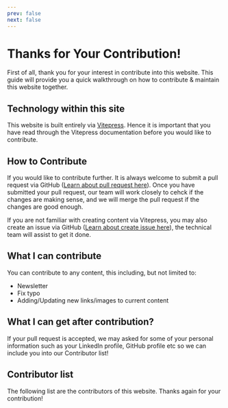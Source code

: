 ```yaml
---
prev: false
next: false
---
```


<script setup>
import { VPTeamMembers } from 'vitepress/theme'

const members = [
  {
    avatar: 'https://openclipart.org/download/247319/abstract-user-flat-3.svg',
    name: 'CY Teng',
    links: [
      { icon: 'linkedin', link: 'https://www.linkedin.com/in/cheeyuen-teng' },
      { icon: 'github', link: 'https://www.github.com/rethinksec' },
    ]
  },
  {
    avatar: 'https://openclipart.org/download/247319/abstract-user-flat-3.svg',
    name: 'You could be next!',
  },
]
</script>

# Thanks for Your Contribution!

First of all, thank you for your interest in contribute into this website. This guide will provide you a quick walkthrough on how to contribute & maintain this website together.

## Technology within this site
This website is built entirely via [Vitepress](https://vitepress.dev/). Hence it is important that you have read through the Vitepress documentation before you would like to contribute.

## How to Contribute
If you would like to contribute further. It is always welcome to submit a pull request via GitHub ([Learn about pull request here](https://docs.github.com/en/pull-requests/collaborating-with-pull-requests/proposing-changes-to-your-work-with-pull-requests/about-pull-requests)). Once you have submitted your pull request, our team will work closely to cehck if the changes are making sense, and we will merge the pull request if the changes are good enough.

If you are not familiar with creating content via Vitepress, you may also create an issue via GitHub ([Learn about create issue here](https://docs.github.com/en/issues/tracking-your-work-with-issues/using-issues/creating-an-issue)), the technical team will assist to get it done.

## What I can contribute
You can contribute to any content, this including, but not limited to:
- Newsletter
- Fix typo
- Adding/Updating new links/images to current content

## What I can get after contribution?
If your pull request is accepted, we may asked for some of your personal information such as your LinkedIn profile, GitHub profile etc so we can include you into our Contributor list!

## Contributor list

The following list are the contributors of this website. Thanks again for your contribution!
<VPTeamMembers size="small" :members="members" />